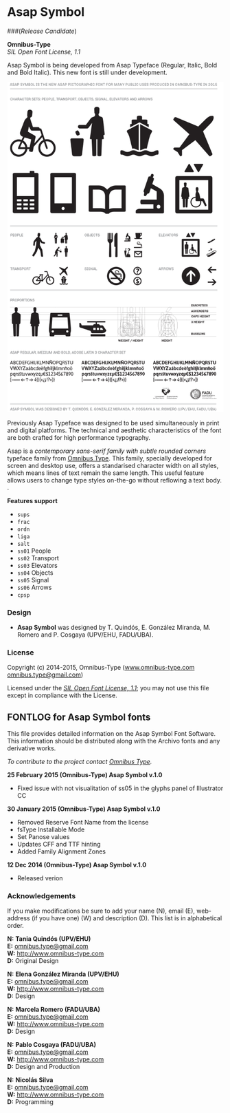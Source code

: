 # Asap Symbol  
###(*Release Candidate*)

**Omnibus-Type**  
*SIL Open Font License, 1.1*

Asap Symbol is being developed from Asap Typeface (Regular, Italic, Bold and Bold Italic). This new font is still under development. 

![Sample of Asap Symbol.](SRC/Asap-Symbol.gif "Asap Symbol")

Previously Asap Typeface was designed to be used simultaneously in print and digital platforms. The technical and aesthetic characteristics of the font are both crafted for high performance typography.

Asap is a *contemporary sans-serif family with subtle rounded corners* typeface family from [Omnibus Type](http://omnibus-type.com/). This family, specially developed for screen and desktop use, offers a standarised character width on all styles, which means lines of text remain the same length. This useful feature allows users to change type styles on-the-go without reflowing a text body. .

**Features support**
- `sups`
- `frac`
- `ordn`
- `liga`
- `salt`
- `ss01` People
- `ss02` Transport
- `ss03` Elevators
- `ss04` Objects
- `ss05` Signal
- `ss06` Arrows
- `cpsp`

### Design

* **Asap Symbol** was designed by T. Quindós, E. González Miranda, M. Romero and P. Cosgaya (UPV/EHU, FADU/UBA).

### License

Copyright (c) 2014-2015, Omnibus-Type (www.omnibus-type.com omnibus.type@gmail.com)

Licensed under the [*SIL Open Font License, 1.1*](http://scripts.sil.org/OFL); you may not use this file except in compliance with the License.

## FONTLOG for Asap Symbol fonts

This file provides detailed information on the Asap Symbol Font Software.  
This information should be distributed along with the Archivo fonts and any derivative works.

*To contribute to the project contact [Omnibus Type](http://www.omnibus-type.com/).*

**25 February 2015 (Omnibus-Type) Asap Symbol v.1.0**  
- Fixed issue with not visualitation of ss05 in the glyphs panel of Illustrator CC

**30 January 2015 (Omnibus-Type) Asap Symbol v.1.0**  
- Removed Reserve Font Name from the license
- fsType Installable Mode
- Set Panose values
- Updates CFF and TTF hinting
- Added Family Alignment Zones

**12 Dec 2014 (Omnibus-Type) Asap Symbol v.1.0**
- Released verion

### Acknowledgements

If you make modifications be sure to add your name (N), email (E), web-address
(if you have one) (W) and description (D). This list is in alphabetical order.

**N:** **Tania Quindós (UPV/EHU)**  
**E:** omnibus.type@gmail.com  
**W:** http://www.omnibus-type.com  
**D:** Original Design

**N:** **Elena González Miranda (UPV/EHU)**  
**E:** omnibus.type@gmail.com  
**W:** http://www.omnibus-type.com  
**D:** Design

**N:** **Marcela Romero (FADU/UBA)**  
**E:** omnibus.type@gmail.com  
**W:** http://www.omnibus-type.com  
**D:** Design

**N:** **Pablo Cosgaya (FADU/UBA)**  
**E:** omnibus.type@gmail.com  
**W:** http://www.omnibus-type.com  
**D:** Design and Production 

**N:** **Nicolás Silva**  
**E:** omnibus.type@gmail.com  
**W:** http://www.omnibus-type.com  
**D:** Programming 